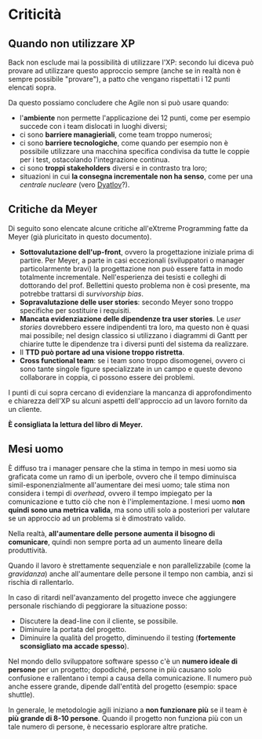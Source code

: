 # Criticità

## Quando non utilizzare XP
Back non esclude mai la possibilità di utilizzare l'XP: secondo lui diceva può provare ad utilizzare questo approccio sempre (anche se in realtà non è sempre possibile "provare"), a patto che vengano rispettati i 12 punti elencati sopra.

Da questo possiamo concludere che Agile non si può usare quando:
- l'__ambiente__ non permette l'applicazione dei 12 punti, come per esempio succede con i team dislocati in luoghi diversi;
- ci sono __barriere managieriali__, come team troppo numerosi;
- ci sono __barriere tecnologiche__, come quando per esempio non è possibile utilizzare una macchina specifica condivisa da tutte le coppie per i test, ostacolando l'integrazione continua.
- ci sono __troppi stakeholders__ diversi e in contrasto tra loro;
- situazioni in cui __la consegna incrementale non ha senso__, come per una _centrale nucleare_ (vero [Dyatlov](https://en.wikipedia.org/wiki/Anatoly_Dyatlov)?).

## Critiche da Meyer
Di seguito sono elencate alcune critiche all'eXtreme Programming fatte da Meyer (già pluricitato in questo documento).

- __Sottovalutazione dell'up-front__, ovvero la progettazione iniziale prima di partire. Per Meyer, a parte in casi eccezionali (sviluppatori o manager particolarmente bravi) la progettazione non può essere fatta in modo totalmente incrementale. Nell'esperienza dei tesisti e colleghi di dottorando del prof. Bellettini questo problema non è così presente, ma potrebbe trattarsi di _survivorship bias_.
- __Sopravalutazione delle user stories__: secondo Meyer sono troppo specifiche per sostituire i requisiti.
- __Mancata evidenziazione delle dipendenze tra user stories__. 
Le _user stories_ dovrebbero essere indipendenti tra loro, ma questo non è quasi mai possibile; nel design classico si utilizzano i diagrammi di Gantt per chiarire tutte le dipendenze tra i diversi punti del sistema da realizzare.
- Il __TTD può portare ad una visione troppo ristretta__.
- __Cross functional team__: se i team sono troppo disomogenei, ovvero ci sono tante singole figure specializzate in un campo e queste devono collaborare in coppia, ci possono essere dei problemi.

I punti di cui sopra cercano di evidenziare la mancanza di approfondimento e chiarezza dell'XP su alcuni aspetti dell'approccio ad un lavoro fornito da un cliente.

__È consigliata la lettura del libro di Meyer.__

## Mesi uomo
È diffuso tra i manager pensare che la stima in tempo in mesi uomo sia graficata come un ramo di un iperbole, ovvero che il tempo diminuisca simil-esponenzialmente all'aumentare dei mesi uomo; tale stima non considera i tempi di _overhead_, ovvero il tempo impiegato per la comunicazione e tutto ciò che non è l'implementazione.
I mesi uomo __non quindi sono una metrica valida__, ma sono utili solo a posteriori per valutare se un approccio ad un problema si è dimostrato valido.

Nella realtà, __all'aumentare delle persone aumenta il bisogno di comunicare__, quindi non sempre porta ad un aumento lineare della produttività.

Quando il lavoro è strettamente sequenziale e non parallelizzabile (come la _gravidanza_) anche all'aumentare delle persone il tempo non cambia, anzi si rischia di rallentarlo.

In caso di ritardi nell'avanzamento del progetto invece che aggiungere personale rischiando di peggiorare la situazione posso:
-   Discutere la dead-line con il cliente, se possibile.
-   Diminuire la portata del progetto.
-   Diminuire la qualità del progetto, diminuendo il testing (__fortemente sconsigliato ma accade spesso__).

Nel mondo dello sviluppatore software spesso c'è un __numero ideale di persone__ per un progetto; dopodiché, persone in più causano solo confusione e rallentano i tempi a causa della comunicazione.
Il numero può anche essere grande, dipende dall'entità del progetto (esempio: space shuttle).

In generale, le metodologie agili iniziano a __non funzionare più__ se il team è __più grande di 8-10 persone__.
Quando il progetto non funziona più con un tale numero di persone, è necessario esplorare altre pratiche.
